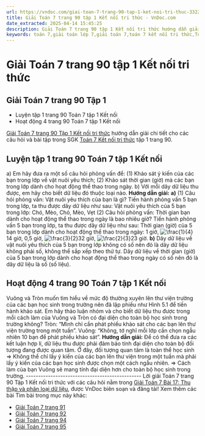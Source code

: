 ```yaml
---
url: https://vndoc.com/giai-toan-7-trang-90-tap-1-ket-noi-tri-thuc-332225
title: Giải Toán 7 trang 90 tập 1 Kết nối tri thức - VnDoc.com
date_extracted: 2025-04-14 15:45:25
description: Giải Toán 7 trang 90 tập 1 Kết nối tri thức hướng dẫn giải chi tiết các câu hỏi và bài tập trong SGK Toán 7 Kết nối tri thức tập 1.
keywords: toán 7,giải toán lớp 7,giải toán 7,toán 7 kết nối tri thức,Toán 7 kết nối tri thức với cuộc sống,giải toán 7 kết nối tri thức với cuộc sống,giải toán 7 tâp 1,giải sgk toán 7,Giải Toán 7 Bài 17 Thu thập và phân loại dữ liệu,Thu thập và phân loại dữ liệu,Giải Toán 7 kết nối tri thức Thu thập và phân loại dữ liệu,toán 7 trang 90,giải toán 7 trang 90,giải toán lớp 7 trang 90,toán lớp 7 trang 90,Hoạt động 4 trang 90 Toán 7 tập 1,luyện tập 1 trang 90 SGK Toán 7,giải toán 7 luyện tập 1 trang 90
---
```


# Giải Toán 7 trang 90 tập 1 Kết nối tri thức
## **Giải Toán 7 trang 90 Tập 1**
  * Luyện tập 1 trang 90 Toán 7 tập 1 Kết nối
  * Hoạt động 4 trang 90 Toán 7 tập 1 Kết nối

[Giải Toán 7 trang 90 Tập 1 Kết nối tri thức](<https://vndoc.com/giai-toan-7-trang-90-tap-1-ket-noi-tri-thuc-332225>) hướng dẫn giải chi tiết cho các câu hỏi và bài tập trong SGK [Toán 7 Kết nối tri thức](<https://vndoc.com/toan-8-ket-noi-tri-thuc>) tập 1 trang 90.
## **Luyện tập 1 trang 90 Toán 7 tập 1 Kết nối**
a\) Em hãy đưa ra một số câu hỏi phỏng vấn để:
\(1\) Khảo sát ý kiến của các bạn trong lớp về vật nuôi yêu thích;
\(2\) Khảo sát thời gian \(giờ\) mà các bạn trong lớp dành cho hoạt động thể thao trong ngày.
b\) Với mỗi dãy dữ liệu thu được, em hãy cho biết dữ liệu đó thuộc loại nào.
**Hướng dẫn giải:**
**a\)**
\(1\) Câu hỏi phỏng vấn: Vật nuôi yêu thích của bạn là gì?
Tiến hành phỏng vấn 5 bạn trong lớp, ta thu được dãy dữ liệu như sau:
Vật nuôi yêu thích của 5 bạn trong lớp: Chó, Mèo, Chó, Mèo, Vẹt
\(2\) Câu hỏi phỏng vấn: Thời gian bạn dành cho hoạt động thể thao trong ngày là bao nhiêu giờ?
Tiến hành phỏng vấn 5 bạn trong lớp, ta thu được dãy dữ liệu như sau:
Thời gian \(giờ\) của 5 bạn trong lớp dành cho hoạt động thể thao trong ngày: 1 giờ, ![\\frac{1}{4}](https://i.vdoc.vn/data/image/blank.png)14 giờ, 0,5 giờ, ![\\frac{3}{2}](https://i.vdoc.vn/data/image/blank.png)32 giờ, ![\\frac{2}{3}](https://i.vdoc.vn/data/image/blank.png)23 giờ.
**b\)** Dãy dữ liệu về vật nuôi yêu thích của 5 bạn trong lớp không có số nên đó là dãy dữ liệu không phải số, không thể sắp xếp theo thứ tự.
Dãy dữ liệu về thời gian \(giờ\) của 5 bạn trong lớp dành cho hoạt động thể thao trong ngày có số nên đó là dãy dữ liệu là số \(số liệu\).
## **Hoạt động 4 trang 90 Toán 7 tập 1 Kết nối**
Vuông và Tròn muốn tìm hiểu về mức độ thường xuyên lên thư viện trường của các bạn học sinh trong trường nên đã lập phiếu như Hình 5.1 để tiến hành khảo sát. Em hãy thảo luận nhóm và cho biết dữ liệu thu được trong mỗi cách làm của Vuông và Tròn có đại diện cho toàn bộ học sinh trong trường không?
Tròn: “Mình chỉ cần phát phiếu khảo sát cho các bạn lên thư viện trường trong một tuần”.
Vuông: “Không, tớ nghĩ mỗi lớp cần chọn ngẫu nhiên 10 bạn để phát phiếu khảo sát”.
**Hướng dẫn giải:**
Để có thể đưa ra các kết luận hợp lí, dữ liệu thu được phải đảm bảo tính đại diện cho toàn bộ đối tượng đang được quan tâm.
Ở đây, đối tượng quan tâm là toàn thể học sinh
⇒ Không thể chỉ lấy ý kiến của các bạn lên thư viện trong một tuần mà phải lấy ý kiến của các bạn học sinh được chọn một cách ngẫu nhiên.
⇒ Cách làm của bạn Vuông sẽ mang tính đại diện hơn cho toàn bộ học sinh trong trường.
\-----------------------------------------------
Lời giải Toán 7 trang 90 Tập 1 Kết nối tri thức với các câu hỏi nằm trong [Giải Toán 7 Bài 17: Thu thập và phân loại dữ liệu](<https://vndoc.com/toan-7-bai-17-thu-thap-va-phan-loai-du-lieu-271172>), được VnDoc biên soạn và đăng tải\!
Xem thêm các bài Tìm bài trong mục này khác:
  * [Giải Toán 7 trang 91 ](</giai-toan-7-trang-91-tap-1-ket-noi-tri-thuc-332226>)
  * [Giải Toán 7 trang 92 ](</giai-toan-7-trang-92-tap-1-ket-noi-tri-thuc-332231>)
  * [Giải Toán 7 trang 94 ](</giai-toan-7-trang-94-tap-1-ket-noi-tri-thuc-332234>)
  * [Giải Toán 7 trang 95 ](</giai-toan-7-trang-95-tap-1-ket-noi-tri-thuc-332235>)

